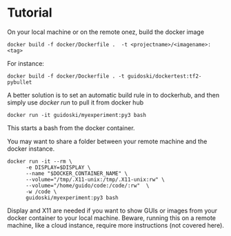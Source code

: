 # Tutorial

On your local machine or on the remote onez, build the docker image

```
docker build -f docker/Dockerfile .  -t <projectname>/<imagename>:<tag>
```

For instance:

```
docker build -f docker/Dockerfile . -t guidoski/dockertest:tf2-pybullet
```


A better solution is to set an automatic build rule in to dockerhub, 
and then simply use *docker run* to pull it from docker hub

```
docker run -it guidoski/myexperiment:py3 bash
``` 

This starts a bash from the docker container.

You may want to share a folder between your remote machine and the docker instance.

```
docker run -it --rm \
      -e DISPLAY=$DISPLAY \
      --name "$DOCKER_CONTAINER_NAME" \
      --volume="/tmp/.X11-unix:/tmp/.X11-unix:rw" \
      --volume="/home/guido/code:/code/:rw"  \
      -w /code \
      guidoski/myexperiment:py3 bash
```

Display and X11 are needed if you want to show GUIs or images from your docker container to your local machine. Beware, running this on a remote machine, like a cloud instance, require more instructions (not covered here).
